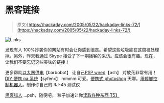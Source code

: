 # 黑客链接

> 原文:[https://hackaday.com/2005/05/22/hackaday-links-72/](https://hackaday.com/2005/05/22/hackaday-links-72/)

![Links](../Images/a620e31330829292378d8fa7bb003272.png)

发现有人 100%抄袭你的网站有时会让你感到沮丧。希望这些垃圾能在这周被处理掉。另外，昨天我通过 Skype 接受了下一期播客的采访。应该会很有趣。现在，让我们不要忘记这些美味的链接！

更多帮助[以太网供电](http://www.nycwireless.net/poe/)【barbobot】
让自己[PSP wned](http://nycpsp.proboards28.com/index.cgi?board=general&action=display&num=1116649060)【ash】
对放荡非常有用！ [DIY 便携 pa 系统](http://www.sys9.net/pasystem/)【syfenx】
mmmm 可爱。[便携式 photoshop](http://www.sys9.net/portps.php)
天哪。[用蟑螂控制机器人](http://www.conceptlab.com/control/)。制作你自己的 RJ-45 测试仪

[黑客猎人](http://www.businessweek.com/magazine/content/05_22/b3935001_mz001.htm?chan=tc) …psh，随便吧。
粒子加速让你[读取各种东西
T5】](http://www.newsday.com/news/science/wire/sns-ap-archimedes-manuscript,0,5175576.story?coll=sns-ap-science-headlines)